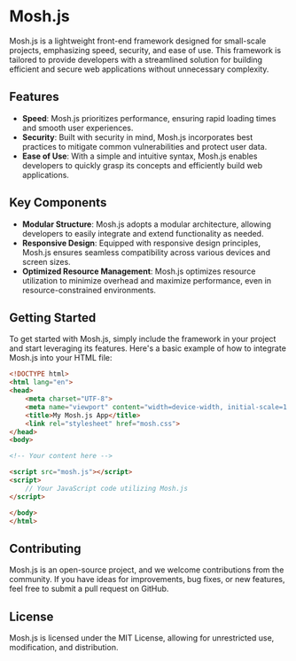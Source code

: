 # Mosh.js

Mosh.js is a lightweight front-end framework designed for small-scale projects, emphasizing speed, security, and ease of use. This framework is tailored to provide developers with a streamlined solution for building efficient and secure web applications without unnecessary complexity.

## Features

- **Speed**: Mosh.js prioritizes performance, ensuring rapid loading times and smooth user experiences.
- **Security**: Built with security in mind, Mosh.js incorporates best practices to mitigate common vulnerabilities and protect user data.
- **Ease of Use**: With a simple and intuitive syntax, Mosh.js enables developers to quickly grasp its concepts and efficiently build web applications.

## Key Components

- **Modular Structure**: Mosh.js adopts a modular architecture, allowing developers to easily integrate and extend functionality as needed.
- **Responsive Design**: Equipped with responsive design principles, Mosh.js ensures seamless compatibility across various devices and screen sizes.
- **Optimized Resource Management**: Mosh.js optimizes resource utilization to minimize overhead and maximize performance, even in resource-constrained environments.

## Getting Started

To get started with Mosh.js, simply include the framework in your project and start leveraging its features. Here's a basic example of how to integrate Mosh.js into your HTML file:

```html
<!DOCTYPE html>
<html lang="en">
<head>
    <meta charset="UTF-8">
    <meta name="viewport" content="width=device-width, initial-scale=1.0">
    <title>My Mosh.js App</title>
    <link rel="stylesheet" href="mosh.css">
</head>
<body>

<!-- Your content here -->

<script src="mosh.js"></script>
<script>
    // Your JavaScript code utilizing Mosh.js
</script>

</body>
</html>
```

## Contributing

Mosh.js is an open-source project, and we welcome contributions from the community. If you have ideas for improvements, bug fixes, or new features, feel free to submit a pull request on GitHub.

## License

Mosh.js is licensed under the MIT License, allowing for unrestricted use, modification, and distribution.